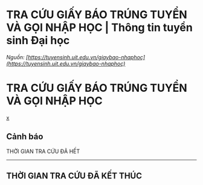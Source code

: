 # TRA CỨU GIẤY BÁO TRÚNG TUYỂN VÀ GỌI NHẬP HỌC | Thông tin tuyển sinh Đại học

_Nguồn: [https://tuyensinh.uit.edu.vn/giaybao-nhaphoc](https://tuyensinh.uit.edu.vn/giaybao-nhaphoc)_

# TRA CỨU GIẤY BÁO TRÚNG TUYỂN VÀ GỌI NHẬP HỌC

[x](https://tuyensinh.uit.edu.vn/giaybao-nhaphoc)

## Cảnh báo

THỜI GIAN TRA CỨU ĐÃ HẾT

---

## **THỜI GIAN TRA CỨU ĐÃ KẾT THÚC**